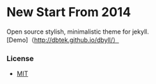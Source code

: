 New Start From 2014
=====

Open source stylish, minimalistic theme for jekyll.  
[Demo]（http://dbtek.github.io/dbyll/）

### License
- [MIT](http://opensource.org/licenses/MIT)
